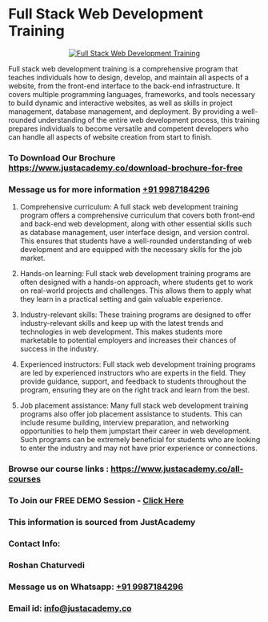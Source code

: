 # Full Stack Web Development Training

<p align="center">
  <a href="https://justacademy.co/program-detail/full-stack-web-development">
    <img src="https://justacademy.co/storage2/program_images/1704700371.webp" alt="Full Stack Web Development Training">
  </a>
</p>


Full stack web development training is a comprehensive program that teaches individuals how to design, develop, and maintain all aspects of a website, from the front-end interface to the back-end infrastructure. It covers multiple programming languages, frameworks, and tools necessary to build dynamic and interactive websites, as well as skills in project management, database management, and deployment. By providing a well-rounded understanding of the entire web development process, this training prepares individuals to become versatile and competent developers who can handle all aspects of website creation from start to finish.
### To Download Our Brochure https://www.justacademy.co/download-brochure-for-free
### Message us for more information [+91 9987184296](https://api.whatsapp.com/send?phone=919987184296)
1) Comprehensive curriculum: A full stack web development training program offers a comprehensive curriculum that covers both front-end and back-end web development, along with other essential skills such as database management, user interface design, and version control. This ensures that students have a well-rounded understanding of web development and are equipped with the necessary skills for the job market.

2) Hands-on learning: Full stack web development training programs are often designed with a hands-on approach, where students get to work on real-world projects and challenges. This allows them to apply what they learn in a practical setting and gain valuable experience.

3) Industry-relevant skills: These training programs are designed to offer industry-relevant skills and keep up with the latest trends and technologies in web development. This makes students more marketable to potential employers and increases their chances of success in the industry.

4) Experienced instructors: Full stack web development training programs are led by experienced instructors who are experts in the field. They provide guidance, support, and feedback to students throughout the program, ensuring they are on the right track and learn from the best.

5) Job placement assistance: Many full stack web development training programs also offer job placement assistance to students. This can include resume building, interview preparation, and networking opportunities to help them jumpstart their career in web development. Such programs can be extremely beneficial for students who are looking to enter the industry and may not have prior experience or connections.

### Browse our course links : https://www.justacademy.co/all-courses 
### To Join our FREE DEMO Session - [Click Here](https://www.justacademy.co/register-for-course-demo)


### This information is sourced from JustAcademy
### Contact Info:
### Roshan Chaturvedi
### Message us on Whatsapp: [+91 9987184296](https://api.whatsapp.com/send?phone=919987184296)
### Email id: [info@justacademy.co](mailto:info@justacademy.co)
                    